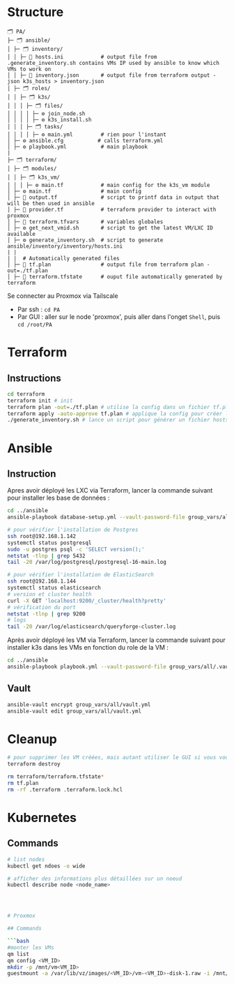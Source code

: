# Structure

```
🗂️ PA/
├─ 🗂️ ansible/
│ ├─ 🗂️ inventory/
│ │ ├─ 📃 hosts.ini            # output file from .generate_inventory.sh contains VMs IP used by ansible to know which VMs to work on
│ │ ├─ 📃 inventory.json       # output file from terraform output -json k3s_hosts > inventory.json
│ ├─ 🗂️ roles/
│ │ ├─ 🗂️ k3s/
│ │ │ ├─ 🗂️ files/
│ │ │ │ ├─ ⚙️ join_node.sh
│ │ │ │ ├─ ⚙️ k3s_install.sh
│ │ │ ├─ 🗂️ tasks/
│ │ │ │ ├─ ⚙️ main.yml         # rien pour l'instant
│ ├─ ⚙️ ansible.cfg           # calls terraform.yml
│ ├─ ⚙️ playbook.yml           # main playbook
|
├─ 🗂️ terraform/
│ ├─ 🗂️ modules/
│ │ ├─ 🗂️ k3s_vm/
│ │ │ ├─ ⚙️ main.tf            # main config for the k3s_vm module
│ ├─ ⚙️ main.tf                # main config
│ ├─ 📄 output.tf              # script to printf data in output that will be then used in ansible
│ ├─ 📄 provider.tf            # terraform provider to interact with proxmox
│ ├─ 📄 terraform.tfvars       # variables globales
│ ├─ ⚙️ get_next_vmid.sh       # script to get the latest VM/LXC ID available
│ ├─ ⚙️ generate_inventory.sh  # script to generate ansible/inventory/inventory/hosts.ini
| |
| |  # Automatically generated files
│ ├─ 📃 tf.plan                # output file from terraform plan -out=./tf.plan
│ ├─ 📃 terraform.tfstate      # ouput file automatically generated by terraform
```

Se connecter au Proxmox via Tailscale

- Par ssh : `cd PA`
- Par GUI : aller sur le node 'proxmox', puis aller dans l'onget `Shell`, puis `cd /root/PA`

# Terraform

## Instructions

```bash
cd terraform
terraform init # init
terraform plan -out=./tf.plan # utilise la config dans un fichier tf.plan
terraform apply -auto-approve tf.plan # applique la config pour créer les vm et tout
./generate_inventory.sh # lance un script pour générer un fichier hosts.ini avec des datas à feed comme les IPs des VM créées Ansible
```

# Ansible

## Instruction

Apres avoir déployé les LXC via Terraform, lancer la commande suivant pour installer les base de données :

```bash
cd ../ansible
ansible-playbook database-setup.yml --vault-password-file group_vars/all/.vault_pass.txt

# pour vérifier l'installation de Postgres
ssh root@192.168.1.142
systemctl status postgresql
sudo -u postgres psql -c 'SELECT version();'
netstat -tlnp | grep 5432
tail -20 /var/log/postgresql/postgresql-16-main.log

# pour vérifier l'installation de ElasticSearch
ssh root@192.168.1.144
systemctl status elasticsearch
# version et cluster health
curl -X GET 'localhost:9200/_cluster/health?pretty'
# vérification du port
netstat -tlnp | grep 9200
# logs
tail -20 /var/log/elasticsearch/queryforge-cluster.log
```

Après avoir déployé les VM via Terraform, lancer la commande suivant pour installer k3s dans les VMs en fonction du role de la VM :

```bash
cd ../ansible
ansible-playbook playbook.yml --vault-password-file group_vars/all/.vault_pass.txt
```
## Vault

```bash
ansible-vault encrypt group_vars/all/vault.yml
ansible-vault edit group_vars/all/vault.yml
```
# Cleanup

```bash
# pour supprimer les VM créées, mais autant utiliser le GUI si vous voulez supprimer les VMs
terraform destroy

rm terraform/terraform.tfstate*
rm tf.plan
rm -rf .terraform .terraform.lock.hcl
```

# Kubernetes

## Commands

```bash
# list nodes
kubectl get ndoes -o wide

# afficher des informations plus détaillées sur un noeud
kubectl describe node <node_name>




# Proxmox

## Commands

```bash
#monter les VMs 
qm list
qm config <VM_ID>
mkdir -p /mnt/vm<VM_ID>
guestmount -a /var/lib/vz/images/<VM_ID>/vm-<VM_ID>-disk-1.raw -i /mnt/vm<VM_ID>
```